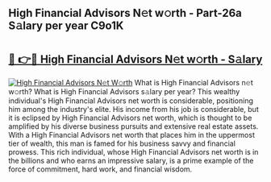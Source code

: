 ## High Financial Advisors N𝚎t w𝚘rth - Part-26a S𝚊lary per year C9o1K

# <h2><a href="http://gc4b34u.nevu.top/?p=High+Financial+Advisors">🔗 👉🔴 High Financial Advisors N𝚎t w𝚘rth - S𝚊lary</a></h2>

[![High Financial Advisors N𝚎t W𝚘rth](https://i.imgur.com/Oavwk0R.jpeg)](http://gc4b34u.nevu.top/?p=High+Financial+Advisors)
What is High Financial Advisors n𝚎t w𝚘rth? What is High Financial Advisors s𝚊lary per year?
This wealthy individual's High Financial Advisors net worth is considerable, positioning him among the industry's elite. His income from his job is considerable, but it is eclipsed by High Financial Advisors net worth, which is thought to be amplified by his diverse business pursuits and extensive real estate assets. With a High Financial Advisors net worth that places him in the uppermost tier of wealth, this man is famed for his business savvy and financial prowess. This rich individual, whose High Financial Advisors net worth is in the billions and who earns an impressive salary, is a prime example of the force of commitment, hard work, and financial wisdom.
